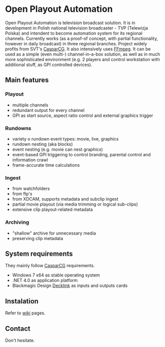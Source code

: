# Open Playout Automation
Open Playout Automation is television broadcast solution. It is in development in Polish national television broadcaster - TVP (Telewizja Polska) and intendent to become automation system for its regional channels. Currently works (as a proof-of concept, with partial functionality, however in daily broadcast) in three regional branches. Project widely profits from SVT's [CasparCG]. It also intensively uses [FFmpeg]. 
It can be used as a simple (even multi-) channel-in-a-box solution, as well as in much more sophisticated environment (e.g. 2 players and control workstation with additional stuff, as GPI controlled devices).

## Main features 
### Playout
- multiple channels
- redundant output for every channel
- GPI as start source, aspect ratio control and external graphics trigger

### Rundowns
- variety o rundown event types: movie, live, graphics
- rundown nesting (aka blocks)
- event nesting (e.g. movie can nest graphics)
- event-based GPI triggering to control branding, parental control and information crawl
- frame-accurate time calculations

### Ingest
- from watchfolders
- from ftp's
- from XDCAM, supports metadata and subclip ingest
- partial movie playout (via media trimming or logical sub-clips)
- extensive clip playout-related metadata

### Archiving
- "shallow" archive for unnecessary media
- preserving clip metadata

## System requirements
They mainly follow [CasparCG] requirements.
- Windows 7 x64 as stable operating system
- .NET 4.0 as application platform
- Blackmagic Design [Decklink] as inputs and outputs cards

## Instalation
Refer to [wiki] pages.

## Contact
Don't hesitate.

[CasparCG]: http://www.casparcg.com
[FFmpeg]: http://ffmpeg.org/
[Decklink]: https://www.blackmagicdesign.com/products/decklink
[wiki]: https://github.com/jaskie/PlayoutAutomation/wiki

